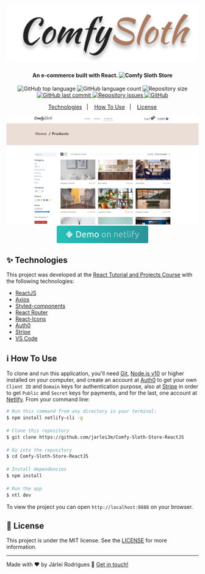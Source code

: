 <h1 align="center">
    <img alt="Comfy Sloth Store" src="https://github.com/Jarlei3m/Comfy-Sloth-Store-ReactJS/blob/master/src/assets/logo.svg" />
    <br>
    
</h1>

<h4 align="center">
  An e-commerce built with React. <img alt="Comfy Sloth Store" src="https://d1nhio0ox7pgb.cloudfront.net/_img/g_collection_png/standard/16x16/shopping_cart.png" />
</h4>

<p align="center">

  <img alt="GitHub top language" src="https://img.shields.io/github/languages/top/Jarlei3m/Comfy-Sloth-Store-ReactJS?style=plastic">

  <img alt="GitHub language count" src="https://img.shields.io/github/languages/count/Jarlei3m/Comfy-Sloth-Store-ReactJS?style=plastic">

  <img alt="Repository size" src="https://img.shields.io/github/repo-size/jarlei3m/Comfy-Sloth-Store-ReactJS?style=plastic">
  <a href="https://github.com/jarlei3m/Comfy-Sloth-Store-ReactJS/commits/master">
    <img alt="GitHub last commit" src="https://img.shields.io/github/last-commit/jarlei3m/Comfy-Sloth-Store-ReactJS?style=plastic">
  </a>

  <a href="https://github.com/jarlei3m/Comfy-Sloth-Store-ReactJS/issues">
    <img alt="Repository issues" src="https://img.shields.io/github/issues/jarlei3m/Comfy-Sloth-Store-ReactJS?style=plastic">
  </a>
  
  <a href="https://github.com/Jarlei3m/Comfy-Sloth-Store-ReactJS/blob/master/LICENSE">
    <img alt="GitHub" src="https://img.shields.io/github/license/jarlei3m/Comfy-Sloth-Store-ReactJS?style=plastic">
  </a>
</p>

<p align="center">
  <a href="#sparkles-technologies">Technologies</a>&nbsp;&nbsp;&nbsp;|&nbsp;&nbsp;&nbsp;
  <a href="#information_source-how-to-use">How To Use</a>&nbsp;&nbsp;&nbsp;|&nbsp;&nbsp;&nbsp;
  <a href="#memo-license">License</a>
</p>

<p align="center">
  <img alt="GitHub top language" src="https://github.com/Jarlei3m/Comfy-Sloth-Store-ReactJS/blob/master/src/assets/comfy-store.jpg">
  <a href="https://ecommerce-comfy-sloth-store.netlify.app/" target="_blank">
    <img alt="Demo on Netlify" src="https://github.com/Jarlei3m/Search-Github-Users-ReactJS/blob/master/src/images/demo_on_netlify.png">
  </a>
</p>

## :sparkles: Technologies

This project was developed at the [React Tutorial and Projects Course](https://www.udemy.com/course/react-tutorial-and-projects-course/) with the following technologies:

-  [ReactJS](https://reactjs.org/)
-  [Axios](https://github.com/axios/axios)
-  [Styled-components](https://www.styled-components.com/)
-  [React Router](https://reactrouter.com/web/guides/quick-start)
-  [React-Icons](https://react-icons.github.io/react-icons/)
-  [Auth0](https://auth0.com/)
-  [Stripe](https://stripe.com/)
-  [VS Code][vc]

## :information_source: How To Use

To clone and run this application, you'll need [Git](https://git-scm.com), [Node.js v10][nodejs] or higher installed on your computer, and create an account at 
[Auth0](https://auth0.com/) to get your own ```Client ID``` and ```Domain``` keys for authentication purpose, also at [Stripe](https://stripe.com/) in order to get ```Public``` and ```Secret``` keys for payments, and for the last, one account at [Netlify](https://www.netlify.com/). From your command line:

```bash
# Run this command from any directory in your terminal:
$ npm install netlify-cli -g

# Clone this repository
$ git clone https://github.com/jarlei3m/Comfy-Sloth-Store-ReactJS

# Go into the repository
$ cd Comfy-Sloth-Store-ReactJS

# Install dependencies
$ npm install 

# Run the app
$ ntl dev
```

To view the project you can open `http://localhost:8888` on your browser.

## :memo: License
This project is under the MIT license. See the [LICENSE](https://github.com/Jarlei3m/Comfy-Sloth-Store-ReactJS/blob/master/LICENSE) for more information.

---

Made with ♥ by Járlei Rodrigues :wave: [Get in touch!](https://www.linkedin.com/in/jarleirodrigues/)

[vc]: https://code.visualstudio.com/
[nodejs]: https://nodejs.org/
